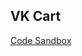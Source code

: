 ## VK Cart

[Code Sandbox](https://vk.com/away.php?utf=1&to=https%3A%2F%2Fcodesandbox.io%2Fp%2Fgithub%2Fkatgur%2Fvk-cart%2Fmain%3Fimport%3Dtrue)